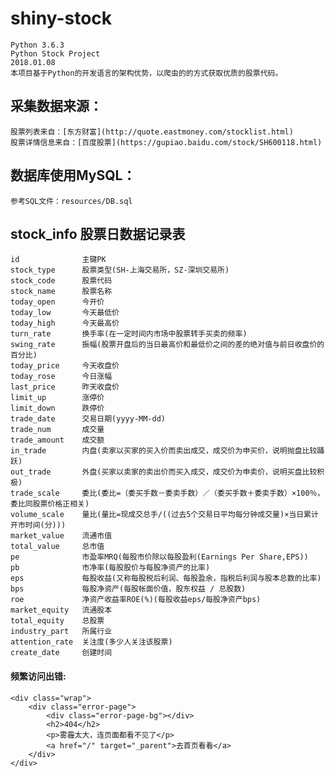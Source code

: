 shiny-stock
=======================================================================
    Python 3.6.3
    Python Stock Project
    2018.01.08
    本项目基于Python的开发语言的架构优势，以爬虫的的方式获取优质的股票代码。

采集数据来源：
------------------------------------------------------------------------
    股票列表来自：[东方财富](http://quote.eastmoney.com/stocklist.html)
    股票详情信息来自：[百度股票](https://gupiao.baidu.com/stock/SH600118.html)

数据库使用MySQL：
------------------------------------------------------------------------
    参考SQL文件：resources/DB.sql

stock_info      股票日数据记录表
------------------------------------------------------------------------
    id              主键PK
    stock_type      股票类型(SH-上海交易所，SZ-深圳交易所)
    stock_code      股票代码
    stock_name      股票名称
    today_open      今开价
    today_low       今天最低价
    today_high      今天最高价
    turn_rate       换手率(在一定时间内市场中股票转手买卖的频率)
    swing_rate      振幅(股票开盘后的当日最高价和最低价之间的差的绝对值与前日收盘价的百分比)
    today_price     今天收盘价
    today_rose      今日涨幅
    last_price      昨天收盘价
    limit_up        涨停价
    limit_down      跌停价
    trade_date      交易日期(yyyy-MM-dd)   
    trade_num       成交量
    trade_amount    成交额
    in_trade        内盘(卖家以买家的买入价而卖出成交，成交价为申买价，说明抛盘比较踊跃)
    out_trade       外盘(买家以卖家的卖出价而买入成交，成交价为申卖价，说明买盘比较积极)
    trade_scale     委比(委比=（委买手数－委卖手数）／（委买手数＋委卖手数）×100％，委比同股票价格正相关)
    volume_scale    量比(量比=现成交总手/((过去5个交易日平均每分钟成交量)×当日累计开市时间(分)))
    market_value    流通市值
    total_value     总市值
    pe              市盈率MRQ(每股市价除以每股盈利(Earnings Per Share,EPS))
    pb              市净率(每股股价与每股净资产的比率)
    eps             每股收益(又称每股税后利润、每股盈余，指税后利润与股本总数的比率)
    bps             每股净资产(每股帐面价值，股东权益 / 总股数)
    roe             净资产收益率ROE(%)(每股收益eps/每股净资产bps)
    market_equity   流通股本
    total_equity    总股票
    industry_part   所属行业
    attention_rate  关注度(多少人关注该股票)
    create_date     创建时间

#### 频繁访问出错:
    <div class="wrap">
        <div class="error-page">
            <div class="error-page-bg"></div>
            <h2>404</h2>
            <p>雾霾太大，连页面都看不见了</p>
            <a href="/" target="_parent">去首页看看</a>
        </div>
    </div>

